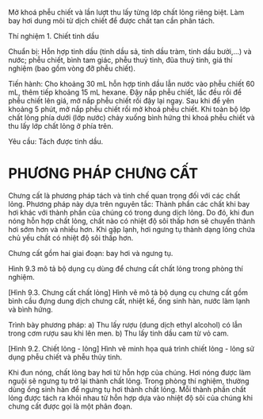 Mở khoá phễu chiết và lần lượt thu lấy từng lớp chất lỏng riêng biệt. Làm bay hơi dung môi từ dịch chiết để được chất tan cần phân tách.

Thí nghiệm 1. Chiết tinh dầu

Chuẩn bị: Hỗn hợp tinh dầu (tinh dầu sả, tinh dầu tràm, tinh dầu bưởi,...) và nước; phễu chiết, bình tam giác, phễu thuỷ tinh, đũa thuỷ tinh, giá thí nghiệm (bao gồm vòng đỡ phễu chiết).

Tiến hành: Cho khoảng 30 mL hỗn hợp tinh dầu lẫn nước vào phễu chiết 60 mL, thêm tiếp khoảng 15 mL hexane. Đậy nắp phễu chiết, lắc đều rồi để phễu chiết lên giá, mở nắp phễu chiết rồi đậy lại ngay. Sau khi để yên khoảng 5 phút, mở nắp phễu chiết rồi mở khoá phễu chiết. Khi toàn bộ lớp chất lỏng phía dưới (lớp nước) chảy xuống bình hứng thì khoá phễu chiết và thu lấy lớp chất lỏng ở phía trên.

Yêu cầu: Tách được tinh dầu.

# PHƯƠNG PHÁP CHƯNG CẤT

Chưng cất là phương pháp tách và tinh chế quan trọng đối với các chất lỏng. Phương pháp này dựa trên nguyên tắc: Thành phần các chất khi bay hơi khác với thành phần của chúng có trong dung dịch lỏng. Do đó, khi đun nóng hỗn hợp chất lỏng, chất nào có nhiệt độ sôi thấp hơn sẽ chuyển thành hơi sớm hơn và nhiều hơn. Khi gặp lạnh, hơi ngưng tụ thành dạng lỏng chứa chủ yếu chất có nhiệt độ sôi thấp hơn.

Chưng cất gồm hai giai đoạn: bay hơi và ngưng tụ.

Hình 9.3 mô tả bộ dụng cụ dùng để chưng cất chất lỏng trong phòng thí nghiệm.

[Hình 9.3. Chưng cất chất lỏng]
Hình vẽ mô tả bộ dụng cụ chưng cất gồm bình cầu đựng dung dịch chưng cất, nhiệt kế, ống sinh hàn, nước làm lạnh và bình hứng.

Trình bày phương pháp:
a) Thu lấy rượu (dung dịch ethyl alcohol) có lẫn trong cơm rượu sau khi lên men.
b) Thu lấy tinh dầu cam từ vỏ cam.

[Hình 9.2. Chiết lỏng - lỏng]
Hình vẽ minh họa quá trình chiết lỏng - lỏng sử dụng phễu chiết và phễu thủy tinh.

Khi đun nóng, chất lỏng bay hơi từ hỗn hợp của chúng. Hơi nóng được làm nguội sẽ ngưng tụ trở lại thành chất lỏng. Trong phòng thí nghiệm, thường dùng ống sinh hàn để ngưng tụ hơi thành chất lỏng. Mỗi thành phần chất lỏng được tách ra khỏi nhau từ hỗn hợp dựa vào nhiệt độ sôi của chúng khi chưng cất được gọi là một phân đoạn.